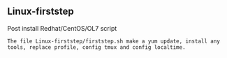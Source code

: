 ## Linux-firststep

Post install Redhat/CentOS/OL7 script

```
The file Linux-firststep/firststep.sh make a yum update, install any tools, replace profile, config tmux and config localtime.
```

